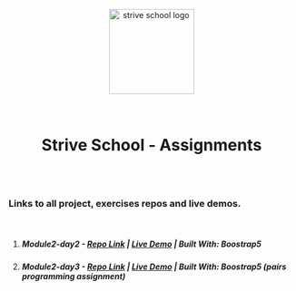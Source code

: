 <p align="center">
  <img width="150" src="https://strive.school/assets/strive_logo02.png" alt="strive school logo">
  <br>
  <br>
  <br>
  <h1 align="center"> Strive School - Assignments </h1>
  <br>
  <br>
</p>

### Links to all project, exercises repos and live demos.

<br>

1. ##### Module2-day2 - [Repo Link](https://github.com/gonextnode/strive-module2-day2) | [Live Demo](https://strive-module2-day2.netlify.app/) | Built With: Boostrap5
2. ##### Module2-day3 - [Repo Link](https://github.com/gonextnode/strive-module2-day3) | [Live Demo](https://strive-module2-day3.netlify.app/) | Built With: Boostrap5 (pairs programming assignment)

